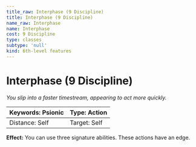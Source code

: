 ```yaml
---
title_raw: Interphase (9 Discipline)
title: Interphase (9 Discipline)
name_raw: Interphase
name: Interphase
cost: 9 Discipline
type: classes
subtype: 'null'
kind: 6th-level features
---
```


# Interphase (9 Discipline)

*You slip into a faster timestream, appearing to act more quickly.*

| Keywords: Psionic | Type: Action |
| ----------------- | ------------ |
| Distance: Self    | Target: Self |

**Effect:** You can use three signature abilities. These actions have an edge.
